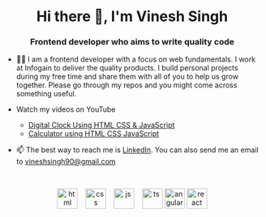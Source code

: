 <!--
### Hi there 👋

**vineshsingh90/vineshsingh90** is a ✨ _special_ ✨ repository because its `README.md` (this file) appears on your GitHub profile.

Here are some ideas to get you started:

- 🔭 I’m currently working on ...
- 🌱 I’m currently learning ...
- 👯 I’m looking to collaborate on ...
- 🤔 I’m looking for help with ...
- 💬 Ask me about ...
- 📫 How to reach me: ...
- 😄 Pronouns: ...
- ⚡ Fun fact: ...
-->


<h1 align="center">Hi there 👋, I'm Vinesh Singh</h1>
<h3 align="center">Frontend developer who aims to write quality code</h3>

<!-- <div align=center>
  <a href="https://www.linkedin.com/in/connect2vinesh/"><img src="https://cdn.worldvectorlogo.com/logos/linkedin-icon-2.svg" title="Linkedin" alt="Linkedin Account" width="30"/></a>
  <br><br> 
</div> -->

- 👨‍💻 I am a frontend developer with a focus on web fundamentals. I work at Infogain to deliver the quality products. I build personal projects during my free time and share them with all of you to help us grow together. Please go through my repos and you might come across something useful.


  
- Watch my videos on YouTube
  - [Digital Clock Using HTML CSS & JavaScript](https://youtu.be/z4NKlhviYUY)
  - [Calculator using HTML CSS JavaScript](https://youtu.be/z4NKlhviYUY)

- 📫 The best way to reach me is [LinkedIn](https://www.linkedin.com/in/connect2vinesh). You can also send me an email to vineshsingh90@gmail.com

<br>

<p align="center">
  <img src="https://upload.wikimedia.org/wikipedia/commons/thumb/6/61/HTML5_logo_and_wordmark.svg/2048px-HTML5_logo_and_wordmark.svg.png" alt="html" width="auto" height="40">&nbsp;&nbsp;&nbsp;
  <img src='https://upload.wikimedia.org/wikipedia/commons/thumb/d/d5/CSS3_logo_and_wordmark.svg/1200px-CSS3_logo_and_wordmark.svg.png' alt="css" width="auto" height="40">&nbsp;&nbsp;&nbsp;
  <img src='https://upload.wikimedia.org/wikipedia/commons/6/6a/JavaScript-logo.png' height='40' width='auto' alt="js">&nbsp;&nbsp;&nbsp;
   <img src='https://upload.wikimedia.org/wikipedia/commons/thumb/4/4c/Typescript_logo_2020.svg/2048px-Typescript_logo_2020.svg.png' height='40' width='auto' alt="ts">  
  <img src="https://angular.io/assets/images/logos/angular/angular.svg" alt="angular" width="40" height="40"/>
  <img src="https://upload.wikimedia.org/wikipedia/commons/thumb/a/a7/React-icon.svg/1280px-React-icon.svg.png" alt="react" width="auto" height="40"/>  
<p align="center">
  
<br>
  
